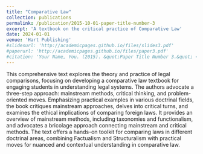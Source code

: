 ```yaml
---
title: "Comparative Law"
collection: publications
permalink: /publication/2015-10-01-paper-title-number-3
excerpt: 'A textbook on the critical practice of Comparative Law'
date: 2024-01-01
venue: 'Hart Publishing'
#slidesurl: 'http://academicpages.github.io/files/slides3.pdf'
#paperurl: 'http://academicpages.github.io/files/paper3.pdf'
#citation: 'Your Name, You. (2015). &quot;Paper Title Number 3.&quot; <i>Journal 1</i>. 1(3).'
---
```


This comprehensive text explores the theory and practice of legal comparisons, focusing on developing a comparative law textbook for engaging students in understanding legal systems. The authors advocate a three-step approach: mainstream methods, critical thinking, and problem-oriented moves. Emphasizing practical examples in various doctrinal fields, the book critiques mainstream approaches, delves into critical turns, and examines the ethical implications of comparing foreign laws. It provides an overview of mainstream methods, including taxonomies and functionalism, and advocates a bricolage approach connecting mainstream and critical methods. The text offers a hands-on toolkit for comparing laws in different doctrinal areas, combining Factualism and Structuralism with practical moves for nuanced and contextual understanding in comparative law.
